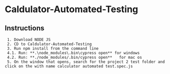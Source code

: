 # Caldulator-Automated-Testing

## Instructions
     1. Download NODE JS
     2. CD to Caldulator-Automated-Testing
     3. Run npm install from the command line
     4.1. Run: **.\node_modules\.bin\cypress open** for windows
     4.2. Run: **./node_modules/.bin/cypress open**   for mac os
     5. On the window that opens, search for the project 2 test folder and click on the with name calculator automated test.spec.js